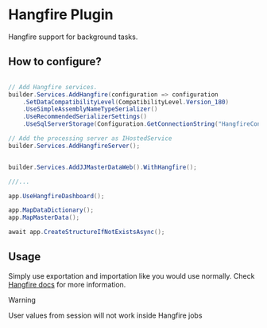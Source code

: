 # Hangfire Plugin

Hangfire support for background tasks.

## How to configure?

```csharp

// Add Hangfire services.
builder.Services.AddHangfire(configuration => configuration
    .SetDataCompatibilityLevel(CompatibilityLevel.Version_180)
    .UseSimpleAssemblyNameTypeSerializer()
    .UseRecommendedSerializerSettings()
    .UseSqlServerStorage(Configuration.GetConnectionString("HangfireConnection")));

// Add the processing server as IHostedService
builder.Services.AddHangfireServer();


builder.Services.AddJJMasterDataWeb().WithHangfire();

///...

app.UseHangfireDashboard();

app.MapDataDictionary();
app.MapMasterData();

await app.CreateStructureIfNotExistsAsync();
```

## Usage
Simply use exportation and importation like you would use normally.
Check [Hangfire docs](https://docs.hangfire.io/en/latest/getting-started/aspnet-core-applications.html) for more information.

> [!WARNING] 
> User values from session will not work inside Hangfire jobs

